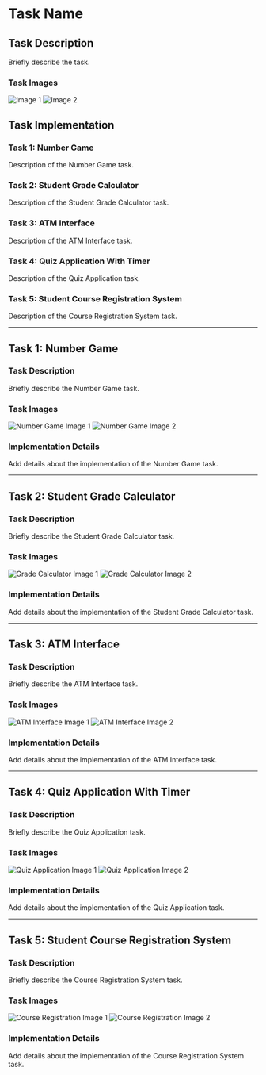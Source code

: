 # Task Name

## Task Description

Briefly describe the task.

### Task Images

![Image 1](link_to_image1)
![Image 2](link_to_image2)

## Task Implementation

### Task 1: Number Game

Description of the Number Game task.

### Task 2: Student Grade Calculator

Description of the Student Grade Calculator task.

### Task 3: ATM Interface

Description of the ATM Interface task.

### Task 4: Quiz Application With Timer

Description of the Quiz Application task.

### Task 5: Student Course Registration System

Description of the Course Registration System task.

---

## Task 1: Number Game

### Task Description

Briefly describe the Number Game task.

### Task Images

![Number Game Image 1](link_to_image1)
![Number Game Image 2](link_to_image2)

### Implementation Details

Add details about the implementation of the Number Game task.

---

## Task 2: Student Grade Calculator

### Task Description

Briefly describe the Student Grade Calculator task.

### Task Images

![Grade Calculator Image 1](link_to_image1)
![Grade Calculator Image 2](link_to_image2)

### Implementation Details

Add details about the implementation of the Student Grade Calculator task.

---

## Task 3: ATM Interface

### Task Description

Briefly describe the ATM Interface task.

### Task Images

![ATM Interface Image 1](link_to_image1)
![ATM Interface Image 2](link_to_image2)

### Implementation Details

Add details about the implementation of the ATM Interface task.

---

## Task 4: Quiz Application With Timer

### Task Description

Briefly describe the Quiz Application task.

### Task Images

![Quiz Application Image 1](link_to_image1)
![Quiz Application Image 2](link_to_image2)

### Implementation Details

Add details about the implementation of the Quiz Application task.

---

## Task 5: Student Course Registration System

### Task Description

Briefly describe the Course Registration System task.

### Task Images

![Course Registration Image 1](link_to_image1)
![Course Registration Image 2](link_to_image2)

### Implementation Details

Add details about the implementation of the Course Registration System task.
